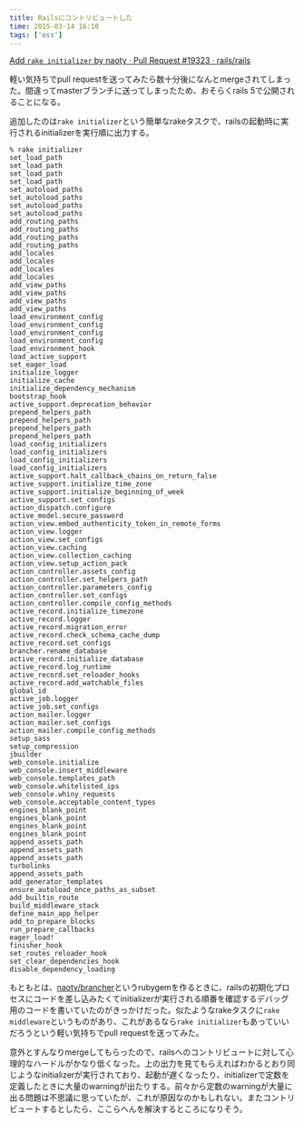 ```yaml
---
title: Railsにコントリビュートした
time: 2015-03-14 16:10
tags: ['oss']
---
```


[Add `rake initializer` by naoty · Pull Request #19323 · rails/rails](https://github.com/rails/rails/pull/19323)

軽い気持ちでpull requestを送ってみたら数十分後になんとmergeされてしまった。間違ってmasterブランチに送ってしまったため、おそらくrails 5で公開されることになる。

追加したのは`rake initializer`という簡単なrakeタスクで、railsの起動時に実行されるinitializerを実行順に出力する。

```
% rake initializer
set_load_path
set_load_path
set_load_path
set_load_path
set_autoload_paths
set_autoload_paths
set_autoload_paths
set_autoload_paths
add_routing_paths
add_routing_paths
add_routing_paths
add_routing_paths
add_locales
add_locales
add_locales
add_locales
add_view_paths
add_view_paths
add_view_paths
add_view_paths
load_environment_config
load_environment_config
load_environment_config
load_environment_config
load_environment_hook
load_active_support
set_eager_load
initialize_logger
initialize_cache
initialize_dependency_mechanism
bootstrap_hook
active_support.deprecation_behavior
prepend_helpers_path
prepend_helpers_path
prepend_helpers_path
prepend_helpers_path
load_config_initializers
load_config_initializers
load_config_initializers
load_config_initializers
active_support.halt_callback_chains_on_return_false
active_support.initialize_time_zone
active_support.initialize_beginning_of_week
active_support.set_configs
action_dispatch.configure
active_model.secure_password
action_view.embed_authenticity_token_in_remote_forms
action_view.logger
action_view.set_configs
action_view.caching
action_view.collection_caching
action_view.setup_action_pack
action_controller.assets_config
action_controller.set_helpers_path
action_controller.parameters_config
action_controller.set_configs
action_controller.compile_config_methods
active_record.initialize_timezone
active_record.logger
active_record.migration_error
active_record.check_schema_cache_dump
active_record.set_configs
brancher.rename_database
active_record.initialize_database
active_record.log_runtime
active_record.set_reloader_hooks
active_record.add_watchable_files
global_id
active_job.logger
active_job.set_configs
action_mailer.logger
action_mailer.set_configs
action_mailer.compile_config_methods
setup_sass
setup_compression
jbuilder
web_console.initialize
web_console.insert_middleware
web_console.templates_path
web_console.whitelisted_ips
web_console.whiny_requests
web_console.acceptable_content_types
engines_blank_point
engines_blank_point
engines_blank_point
engines_blank_point
append_assets_path
append_assets_path
append_assets_path
turbolinks
append_assets_path
add_generator_templates
ensure_autoload_once_paths_as_subset
add_builtin_route
build_middleware_stack
define_main_app_helper
add_to_prepare_blocks
run_prepare_callbacks
eager_load!
finisher_hook
set_routes_reloader_hook
set_clear_dependencies_hook
disable_dependency_loading
```

もともとは、[naoty/brancher](https://github.com/naoty/brancher)というrubygemを作るときに、railsの初期化プロセスにコードを差し込みたくてinitializerが実行される順番を確認するデバッグ用のコードを書いていたのがきっかけだった。似たようなrakeタスクに`rake middleware`というものがあり、これがあるなら`rake initializer`もあっていいだろうという軽い気持ちでpull requestを送ってみた。

意外とすんなりmergeしてもらったので、railsへのコントリビュートに対して心理的なハードルがかなり低くなった。上の出力を見てもらえればわかるとおり同じようなinitializerが実行されており、起動が遅くなったり、initializerで定数を定義したときに大量のwarningが出たりする。前々から定数のwarningが大量に出る問題は不思議に思っていたが、これが原因なのかもしれない。またコントリビュートするとしたら、ここらへんを解決するところになりそう。

